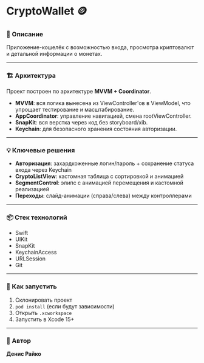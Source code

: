 # CryptoWallet 🪙

### 📱 Описание

Приложение-кошелёк с возможностью входа, просмотра криптовалют и детальной информации о монетах.

---

### 🏗 Архитектура

Проект построен по архитектуре **MVVM + Coordinator**.

- **MVVM**: вся логика вынесена из ViewController'ов в ViewModel, что упрощает тестирование и масштабирование.
- **AppCoordinator**: управление навигацией, смена rootViewController.
- **SnapKit**: вся верстка через код без storyboard/xib.
- **Keychain**: для безопасного хранения состояния авторизации.

---

### 💡 Ключевые решения

- **Авторизация**: захардкоженные логин/пароль + сохранение статуса входа через Keychain
- **CryptoListView**: кастомная таблица с сортировкой и анимацией
- **SegmentControl**: элипс с анимацией перемещения и кастомной реализацией
- **Переходы**: слайд-анимации (справа/слева) между контроллерами
  
---

### 📦 Стек технологий

- Swift
- UIKit
- SnapKit
- KeychainAccess
- URLSession
- Git

---

### 🔧 Как запустить

1. Склонировать проект  
2. `pod install` (если будут зависимости)  
3. Открыть `.xcworkspace`  
4. Запустить в Xcode 15+

---

### 👤 Автор

**Денис Райко**  
